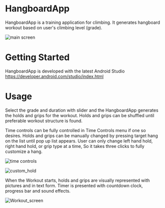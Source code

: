 # HangboardApp
HangboardApp is a training application for climbing. It generates hangboard workout based on user's climbing level (grade).

![main screen](https://drugggi.github.io/Main_screen.jpg)

# Getting Started

HangboardApp is developed with the latest Android Studio https://developer.android.com/studio/index.html

# Usage

Select the grade and duration with slider and the HangboardApp generates the holds and grips for the workout. Holds and grips can be shuffled until preferable workout structure is found.

Time controls can be fully controlled in Time Controls menu if one so desires. Holds and grips can be manually changed by pressing target hang on the list until pop up list appears. User can only change left hand hold, right hand hold, or grip type at a time, So it takes three clicks to fully customize a hang.

![time controls](https://drugggi.github.io/Settings_menu.jpg)

![custom_hold](https://drugggi.github.io/Customhold.jpg)

When the Workout starts, holds and grips are visually represented with pictures and in text form. Timer is presented with countdown clock, progress bar and sound effects.

![Workout_screen](https://drugggi.github.io/Workout_screen.jpg)
